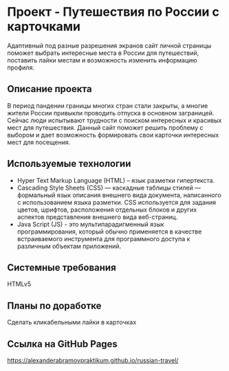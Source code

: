 # Проект - Путешествия по России с карточками

Адаптивный под разные разрешения экранов сайт личной страницы поможет выбрать интересные места в России для путешествий, поставить лайки местам и возможность изменить информацию профиля.

## Описание проекта

В период пандении границы многих стран стали закрыты, а многие жители России привыкли проводить отпуска в основном заграницей. Сейчас люди испытывают трудности с поиском интересных и красивых мест для путешествия. Данный сайт поможет решить проблему с выбором и дает возможность формировать свои карточки интересных мест для посещения.

## Используемые технологии

* Hyper Text Markup Language (HTML) – язык разметки гипертекста.
* Cascading Style Sheets (CSS) — каскадные таблицы стилей — формальный язык описания внешнего вида документа, написанного с использованием языка разметки. CSS используется для задания цветов, шрифтов, расположения отдельных блоков и других аспектов представления внешнего вида веб-страниц.
* Java Script (JS) - это мультипарадигменный язык программирования, который обычно применяется в качестве встраиваемого инструмента для программного доступа к различным объектам приложений.

## Системные требования

HTMLv5

## Планы по доработке

Сделать кликабельными лайки в карточках

## Ссылка на GitHub Pages
https://alexanderabramovpraktikum.github.io/russian-travel/
